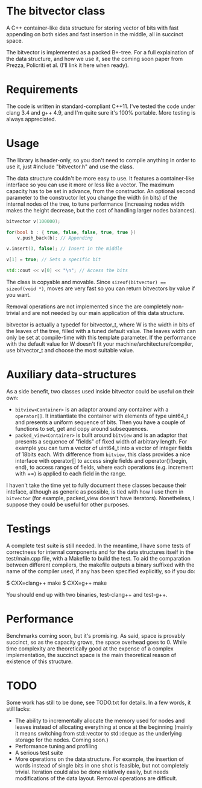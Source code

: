 The bitvector class
===============
A C++ container-like data structure for storing vector of bits with fast
appending on both sides and fast insertion in the middle, all in succinct space.

The bitvector is implemented as a packed B+-tree. For a full explaination of the
data structure, and how we use it, see the coming soon paper from
Prezza, Policriti et al. (I'll link it here when ready).

Requirements
===========
The code is written in standard-compliant C++11.
I've tested the code under clang 3.4 and g++ 4.9, and I'm quite sure it's 100%
portable. More testing is always appreciated.

Usage
======
The library is header-only, so you don't need to compile anything in order to
use it, just #include "bitvector.h" and use the class.

The data structure couldn't be more easy to use. It features a container-like
interface so you can use it more or less like a vector. The maximum capacity has
to be set in advance, from the constructor. An optional second parameter to the
constructor let you change the width (in bits) of the internal nodes of the 
tree, to tune performance (increasing nodes width makes the height decrease,
but the cost of handling larger nodes balances).

```cpp
bitvector v(100000);

for(bool b : { true, false, false, true, true })
    v.push_back(b); // Appending

v.insert(3, false); // Insert in the middle

v[1] = true; // Sets a specific bit

std::cout << v[0] << "\n"; // Access the bits
```

The class is copyable and movable. Since 
```sizeof(bitvector) == sizeof(void *)```, moves are very fast so you can return
bitvectors by value if you want.

Removal operations are not implemented since the are completely non-trivial and
are not needed by our main application of this data structure.

bitvector is actually a typedef for bitvector_t<W>, where W is the width in bits
of the leaves of the tree, filled with a tuned default value.
The leaves width can only be set at compile-time with this template parameter.
If the performance with the default value for W doesn't fit your
machine/architecture/compiler, use bitvector_t and choose the most suitable
value.

Auxiliary data-structures
==========================
As a side benefit, two classes used inside bitvector could be useful on their
own:
* ```bitview<Container>``` is an adaptor around any container with a 
  ```operator[]```. It instiantiate the container with elements of type uint64_t
  and presents a uniform sequence of bits. Then you have a couple of functions
  to set, get and copy around subsequences.
* ```packed_view<Container>``` is built around ```bitview``` and is an adaptor
  that presents a sequence of "fields" of fixed width of arbitrary length. For
  example you can turn a vector of uint64_t into a vector of integer fields of
  18bits each. With difference from ```bitview```, this class provides a nice
  interface with operator[] to access single fields and operator()(begin, end),
  to access ranges of fields, where each operations (e.g. increment with +=)
  is applied to each field in the range.
  
I haven't take the time yet to fully document these classes because their 
inteface, although as generic as possible, is tied with how I use them in 
```bitvector``` (for example, packed_view doesn't have iterators).
Nonetheless, I suppose they could be useful for other purposes.

Testings
=========
A complete test suite is still needed. In the meantime, I have some tests of
correctness for internal components and for the data structures itself in
the test/main.cpp file, with a Makefile to build the test. To aid the
comparation between different compilers, the makefile outputs a binary suffixed
with the name of the compiler used, if any has been specified explicitly, so if
you do:

$ CXX=clang++ make
$ CXX=g++ make

You should end up with two binaries, test-clang++ and test-g++.

Performance
==========
Benchmarks coming soon, but it's promising.
As said, space is provably succinct, so as the capacity grows, the space
overhead goes to 0. While time complexity are theoretically good at the
expense of a complex implementation, the succinct space is the main theoretical
reason of existence of this structure.

TODO
=====
Some work has still to be done, see TODO.txt for details.
In a few words, it still lacks:
* The ability to incrementally allocate the memory used for nodes and leaves
  instead of allocating everything at once at the beginning (mainly it means
  switching from std::vector to std::deque as the underlying storage for 
  the nodes. Coming soon.)
* Performance tuning and profiling
* A serious test suite
* More operations on the data structure. For example, the insertion of words
  instead of single bits in one shot is feasible, but not completely trivial.
  Iteration could also be done relatively easily, but needs modifications
  of the data layout. Removal operations are difficult.

